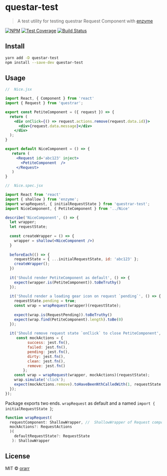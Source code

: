 # questar-test

> A test utility for testing questrar Request Component with [enzyme](https://airbnb.io/enzyme/)


[![NPM](https://img.shields.io/npm/v/questar-test.svg)](https://www.npmjs.com/package/questar-test)
[![Test Coverage](https://api.codeclimate.com/v1/badges/6f3339b71b06d3b6279c/test_coverage)](https://codeclimate.com/github/orarr/questrar-test/test_coverage)
[![Build Status](https://travis-ci.org/orarr/questrar-test.svg?branch=master)](https://travis-ci.org/orarr/questrar-test)

## Install

```bash
yarn add -D questar-test
npm install --save-dev questar-test
```


## Usage

```jsx harmony
//  Nice.jsx

import React, { Component } from 'react'
import { Request } from 'questrar';

export const PetiteComponent = ({ request }) => {
  return (
    <div onClick={() => request.actions.remove(request.data.id)}>
      <div>{request.data.message}</div>
    </div>
  );
}

export default NiceComponent = () => {
   return (
     <Request id='abc123' inject> 
       <PetiteComponent  />
     </Request>
   )
}
```
```jsx harmony
//  Nice.spec.jsx

import React from 'react'
import { shallow } from 'enzyme';
import wrapRequest, { initialRequestState } from 'questrar-test';
import NiceComponent, { PetiteComponent } from '../Nice'

describe('NiceComponent', () => {
  let wrapper;
  let requestState;
  
  const createWrapper = () => {
    wrapper = shallow(<NiceComponent />)
  }
  
  beforeEach(() => {
    requestState = { ...initialRequestState, id: 'abc123' };
    createWrapper();
  })
  
  it('Should render PetiteComponent as default', () => {
    expect(wrapper.is(PetiteComponent)).toBeTruthy()
  });
  
  it('Should render a loading gear icon on request `pending`', () => {
    requestState.pending = true;
    const wrap = wrapRequest(wrapper)(requestState);
    
    expect(wrap.is(RequestPending)).toBeTruthy()
    expect(wrap.find(PetiteComponent).length).toBe(0)
  });
  
  it('Should remove request state `onClick` to close PetiteComponent', () => {
     const mockActions = {
          success: jest.fn(),
          failed: jest.fn(),
          pending: jest.fn(),
          dirty: jest.fn(),
          clean: jest.fn(),
          remove: jest.fn()
        };
    const wrap = wrapRequest(wrapper, mockActions)(requestState);
    wrap.simulate('click');
    expect(mockActions.remove).toHaveBeenNthCalledWith(1, requestState.id);
  });
});
```

Package exports two ends. `wrapRequest` as default and a named `import { initialRequestState }`;

```js
function wrapRequest(
  requestComponent: ShallowWrapper, //  ShallowWrapper of Request component node
  mockActions?: RequestActions
  )(
    defaultRequestState?: RequestState
   ): ShallowWrapper
```


## License

MIT © [orarr](https://github.com/orarr)
